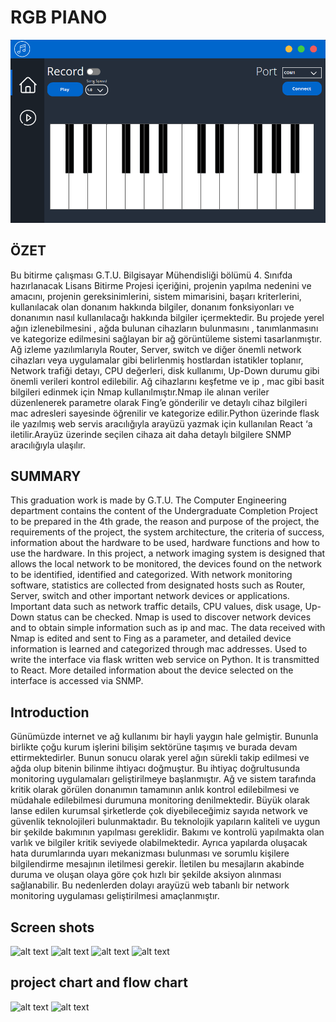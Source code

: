 # RGB PIANO


![Product Gif](GUI.PNG)

## ÖZET 

Bu bitirme çalışması G.T.U. Bilgisayar Mühendisliği bölümü 4. Sınıfda hazırlanacak Lisans Bitirme Projesi içeriğini, projenin yapılma nedenini ve amacını, projenin gereksinimlerini, sistem mimarisini, başarı kriterlerini, kullanılacak olan donanım hakkında bilgiler, donanım fonksiyonları ve donanımın nasıl kullanılacağı hakkında bilgiler içermektedir.
Bu projede yerel ağın izlenebilmesini , ağda bulunan cihazların bulunmasını , tanımlanmasını ve kategorize edilmesini sağlayan bir ağ görüntüleme sistemi tasarlanmıştır. Ağ izleme yazılımlarıyla Router, Server, switch ve diğer önemli network cihazları veya uygulamalar gibi belirlenmiş hostlardan istatikler toplanır, Network trafiği detayı, CPU değerleri, disk kullanımı, Up-Down durumu gibi önemli verileri kontrol edilebilir. 
Ağ cihazlarını keşfetme ve ip , mac gibi basit bilgileri edinmek için Nmap kullanılmıştır.Nmap ile alınan veriler düzenlenerek parametre olarak Fing’e gönderilir ve detaylı cihaz bilgileri mac adresleri sayesinde öğrenilir ve kategorize edilir.Python üzerinde flask ile yazılmış web servis aracılığıyla arayüzü yazmak için kullanılan React ‘a iletilir.Arayüz üzerinde seçilen cihaza ait daha detaylı bilgilere SNMP aracılığıyla ulaşılır.

 
## SUMMARY
This graduation work is made by G.T.U. The Computer Engineering department contains the content of the Undergraduate Completion Project to be prepared in the 4th grade, the reason and purpose of the project, the requirements of the project, the system architecture, the criteria of success, information about the hardware to be used, hardware functions and how to use the hardware.
In this project, a network imaging system is designed that allows the local network to be monitored, the devices found on the network to be identified, identified and categorized. With network monitoring software, statistics are collected from designated hosts such as Router, Server, switch and other important network devices or applications. Important data such as network traffic details, CPU values, disk usage, Up-Down status can be checked.
Nmap is used to discover network devices and to obtain simple information such as ip and mac. The data received with Nmap is edited and sent to Fing as a parameter, and detailed device information is learned and categorized through mac addresses. Used to write the interface via flask written web service on Python. It is transmitted to React. More detailed information about the device selected on the interface is accessed via SNMP. 


## Introduction

Günümüzde internet ve ağ kullanımı bir hayli yaygın hale gelmiştir. Bununla birlikte çoğu kurum işlerini bilişim sektörüne taşımış ve burada devam ettirmektedirler. Bunun sonucu olarak yerel ağın sürekli takip edilmesi ve ağda olup bitenin bilinme ihtiyacı doğmuştur. 
Bu ihtiyaç doğrultusunda monitoring uygulamaları geliştirilmeye başlanmıştır. Ağ ve sistem tarafında kritik olarak görülen donanımın tamamının anlık kontrol edilebilmesi ve müdahale edilebilmesi durumuna monitoring denilmektedir. Büyük olarak lanse edilen kurumsal şirketlerde çok diyebileceğimiz sayıda network ve güvenlik teknolojileri bulunmaktadır. Bu teknolojik yapıların kaliteli ve uygun bir şekilde bakımının yapılması gereklidir. Bakımı ve kontrolü yapılmakta olan varlık ve bilgiler kritik seviyede olabilmektedir. Ayrıca yapılarda oluşacak hata durumlarında uyarı mekanizması bulunması ve sorumlu kişilere bilgilendirme mesajının iletilmesi gerekir. İletilen bu mesajların akabinde duruma ve oluşan olaya göre çok hızlı bir şekilde aksiyon alınması sağlanabilir.
Bu nedenlerden dolayı arayüzü web tabanlı bir network monitoring uygulaması geliştirilmesi amaçlanmıştır.



## Screen shots

![alt text](src/assets/github/dashboard.png)
![alt text](src/assets/github/cpu.png)
![alt text](src/assets/github/process.png)
![alt text](src/assets/github/devices.png)


## project chart and flow chart

![alt text](src/assets/github/Usage.png)
![alt text](src/assets/github/usecase.png)




